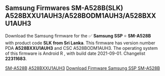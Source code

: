 <h2>Samsung Firmwares SM-A528B(SLK) A528BXXU1AUH3/A528BODM1AUH3/A528BXXU1AUH3</h2>
Download the Samsung firmware for the ✅ <strong>Samsung SSP </strong> ⭐ <strong>SM-A528B</strong> with product code <strong>SLK</strong> <strong> from Sri Lanka</strong>. This firmware has version number PDA <strong>A528BXXU1AUH3</strong> and CSC A528BODM1AUH3. The operating system of this firmware is Android R , with build date 2021-09-01. Changelist <strong>22311683</strong>.


[SM-A528B](https://samfirm.shop/samsung/model/SM-A528B)
[A528BXXU1AUH3](https://samfirm.shop/samsung/pda/A528BXXU1AUH3)
[Download Firmware Samsung SSP SM-A528B](https://samfirm.shop/samsung/firmware/454823)
